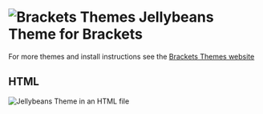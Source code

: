 ![Brackets Themes](https://github.com/jsbalrog/Jellybeans/blob/master/bracket-themes-icon-100x99.png) Jellybeans Theme for Brackets
=========

For more themes and install instructions see the [Brackets Themes website](http://brackets-themes.github.io/)

## HTML
![Jellybeans Theme in an HTML file](https://github.com/jsbalrog/Jellybeans/blob/master/jellybeans-screenshot-html.png)
